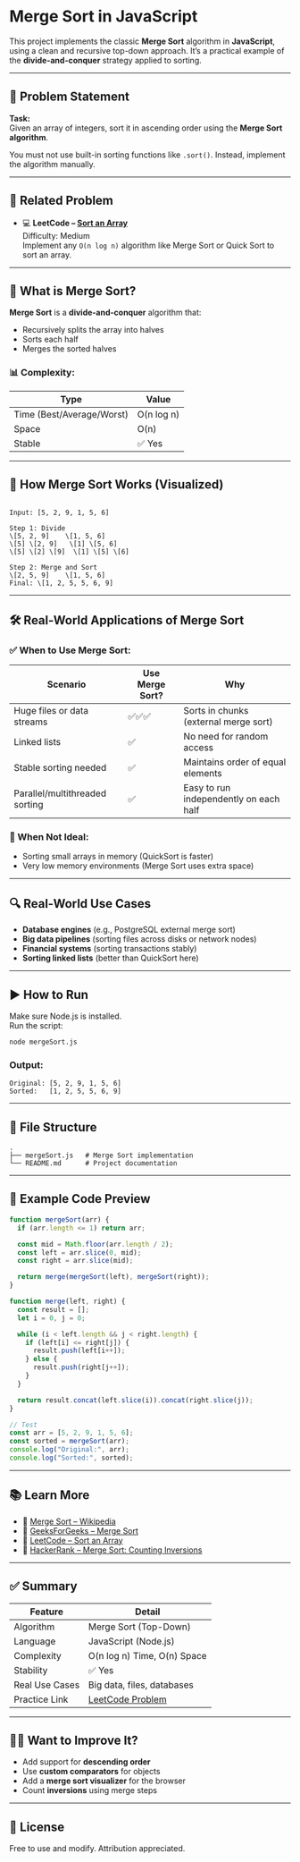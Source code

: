 # Merge Sort in JavaScript

This project implements the classic **Merge Sort** algorithm in **JavaScript**, using a clean and recursive top-down approach. It’s a practical example of the **divide-and-conquer** strategy applied to sorting.

---

## 🧩 Problem Statement

**Task:**  
Given an array of integers, sort it in ascending order using the **Merge Sort algorithm**.

You must not use built-in sorting functions like `.sort()`. Instead, implement the algorithm manually.

---

## 🔗 Related Problem

- 💻 **LeetCode – [Sort an Array](https://leetcode.com/problems/sort-an-array/)**  
  Difficulty: Medium  
  Implement any `O(n log n)` algorithm like Merge Sort or Quick Sort to sort an array.

---

## 📘 What is Merge Sort?

**Merge Sort** is a **divide-and-conquer** algorithm that:
- Recursively splits the array into halves
- Sorts each half
- Merges the sorted halves

### 📊 Complexity:
| Type              | Value     |
|-------------------|-----------|
| Time (Best/Average/Worst) | O(n log n) |
| Space             | O(n)      |
| Stable            | ✅ Yes    |

---

## 🧠 How Merge Sort Works (Visualized)

```

Input: [5, 2, 9, 1, 5, 6]

Step 1: Divide
\[5, 2, 9]    \[1, 5, 6]
\[5] \[2, 9]   \[1] \[5, 6]
\[5] \[2] \[9]  \[1] \[5] \[6]

Step 2: Merge and Sort
\[2, 5, 9]    \[1, 5, 6]
Final: \[1, 2, 5, 5, 6, 9]

````

---

## 🛠️ Real-World Applications of Merge Sort

### ✅ When to Use Merge Sort:

| Scenario | Use Merge Sort? | Why |
|----------|-----------------|-----|
| Huge files or data streams | ✅✅✅ | Sorts in chunks (external merge sort) |
| Linked lists | ✅ | No need for random access |
| Stable sorting needed | ✅ | Maintains order of equal elements |
| Parallel/multithreaded sorting | ✅ | Easy to run independently on each half |

### 🚫 When Not Ideal:
- Sorting small arrays in memory (QuickSort is faster)
- Very low memory environments (Merge Sort uses extra space)

---

## 🔍 Real-World Use Cases

- **Database engines** (e.g., PostgreSQL external merge sort)
- **Big data pipelines** (sorting files across disks or network nodes)
- **Financial systems** (sorting transactions stably)
- **Sorting linked lists** (better than QuickSort here)

---

## ▶️ How to Run

Make sure Node.js is installed.  
Run the script:

```bash
node mergeSort.js
````

### Output:

```
Original: [5, 2, 9, 1, 5, 6]
Sorted:   [1, 2, 5, 5, 6, 9]
```

---

## 📁 File Structure

```
.
├── mergeSort.js   # Merge Sort implementation
└── README.md      # Project documentation
```

---

## 🧪 Example Code Preview

```javascript
function mergeSort(arr) {
  if (arr.length <= 1) return arr;

  const mid = Math.floor(arr.length / 2);
  const left = arr.slice(0, mid);
  const right = arr.slice(mid);

  return merge(mergeSort(left), mergeSort(right));
}

function merge(left, right) {
  const result = [];
  let i = 0, j = 0;

  while (i < left.length && j < right.length) {
    if (left[i] <= right[j]) {
      result.push(left[i++]);
    } else {
      result.push(right[j++]);
    }
  }

  return result.concat(left.slice(i)).concat(right.slice(j));
}

// Test
const arr = [5, 2, 9, 1, 5, 6];
const sorted = mergeSort(arr);
console.log("Original:", arr);
console.log("Sorted:", sorted);
```

---

## 📚 Learn More

* 🔗 [Merge Sort – Wikipedia](https://en.wikipedia.org/wiki/Merge_sort)
* 🔗 [GeeksForGeeks – Merge Sort](https://www.geeksforgeeks.org/merge-sort/)
* 🔗 [LeetCode – Sort an Array](https://leetcode.com/problems/sort-an-array/)
* 🔗 [HackerRank – Merge Sort: Counting Inversions](https://www.hackerrank.com/challenges/merge-sort/problem)

---

## ✅ Summary

| Feature        | Detail                                                           |
| -------------- | ---------------------------------------------------------------- |
| Algorithm      | Merge Sort (Top-Down)                                            |
| Language       | JavaScript (Node.js)                                             |
| Complexity     | O(n log n) Time, O(n) Space                                      |
| Stability      | ✅ Yes                                                            |
| Real Use Cases | Big data, files, databases                                       |
| Practice Link  | [LeetCode Problem](https://leetcode.com/problems/sort-an-array/) |

---

## 🙋‍♂️ Want to Improve It?

* Add support for **descending order**
* Use **custom comparators** for objects
* Add a **merge sort visualizer** for the browser
* Count **inversions** using merge steps

---

## 📜 License

Free to use and modify. Attribution appreciated.

```
